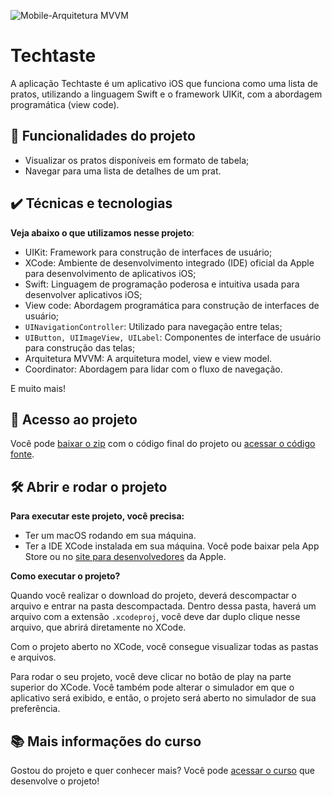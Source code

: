 ![Mobile-Arquitetura MVVM](https://github.com/giovannamoeller/techtaste-app/assets/47362960/328425a6-3497-41d2-9287-dc928952e0e9)

# Techtaste

A aplicação Techtaste é um aplicativo iOS que funciona como uma lista de pratos, utilizando a linguagem Swift e o framework UIKit, com a abordagem programática (view code).

## 🔨 Funcionalidades do projeto

- Visualizar os pratos disponíveis em formato de tabela;
- Navegar para uma lista de detalhes de um prat.

## ✔️ Técnicas e tecnologias

**Veja abaixo o que utilizamos nesse projeto**:
- UIKit: Framework para construção de interfaces de usuário;
- XCode: Ambiente de desenvolvimento integrado (IDE) oficial da Apple para desenvolvimento de aplicativos iOS;
- Swift: Linguagem de programação poderosa e intuitiva usada para desenvolver aplicativos iOS;
- View code: Abordagem programática para construção de interfaces de usuário;
- `UINavigationController`: Utilizado para navegação entre telas;
- `UIButton, UIImageView, UILabel`: Componentes de interface de usuário para construção das telas;
- Arquitetura MVVM: A arquitetura model, view e view model.
- Coordinator: Abordagem para lidar com o fluxo de navegação.
  
E muito mais! 
 
## 📁 Acesso ao projeto

Você pode [baixar o zip](https://github.com/alura-cursos/techtaste-app/archive/refs/heads/aula-05.zip) com o código final do projeto ou [acessar o código fonte](https://github.com/alura-cursos/techtaste-app/tree/aula-05).

## 🛠️ Abrir e rodar o projeto

**Para executar este projeto, você precisa:**

- Ter um macOS rodando em sua máquina.
- Ter a IDE XCode instalada em sua máquina. Você pode baixar pela App Store ou no [site para desenvolvedores](https://developer.apple.com/download/all/) da Apple.

**Como executar o projeto?**

Quando você realizar o download do projeto, deverá descompactar o arquivo e entrar na pasta descompactada. Dentro dessa pasta, haverá um arquivo com a extensão `.xcodeproj`, você deve dar duplo clique nesse arquivo, que abrirá diretamente no XCode. 

Com o projeto aberto no XCode, você consegue visualizar todas as pastas e arquivos.

Para rodar o seu projeto, você deve clicar no botão de play na parte superior do XCode. Você também pode alterar o simulador em que o aplicativo será exibido, e então, o projeto será aberto no simulador de sua preferência.

## 📚 Mais informações do curso

Gostou do projeto e quer conhecer mais? Você pode [acessar o curso](https://cursos.alura.com.br/course/arquitetura-de-apps-ios-view-code-2) que desenvolve o projeto!

